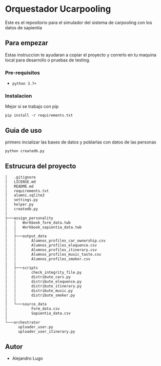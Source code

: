 # Orquestador Ucarpooling

Este es el repositorio para el simulador del sistema de carpooling con los datos de sapientia

## Para empezar

Estas instruccion te ayudaran a copiar el proyecto y correrlo en tu maquina local para desarrollo o pruebas de testing.

### Pre-requisitos

- `python 3.7+`

### Instalacion

Mejor si se trabajo con pip

`pip install -r requirements.txt`

## Guia de uso

primero incializar las bases de datos y poblarlas con datos de las personas

`python createdb.py`

## Estrucura del proyecto
```bash
│   .gitignore
│   LICENSE.md
│   README.md
│   requirements.txt
│   alumni.sqlite3
│   settings.py
│   helper.py
│   createdb.py
│
├───assign_personality
│   │   Workbook_form_data.twb
│   │   Workbook_sapientia_data.twb
│   │
│   ├───output_data
│   │       Alumnos_profiles_car_ownership.csv
│   │       Alumnos_profiles_eloquence.csv
│   │       Alumnos_profiles_itinerary.csv
│   │       Alumnos_profiles_music_taste.csv
│   │       Alumnos_profiles_smoker.csv
│   │
│   ├───scripts
│   │       check_integrity_file.py
│   │       distribute_cars.py
│   │       distribute_eloquence.py
│   │       distribute_itinerary.py
│   │       distribute_music.py
│   │       distribute_smoker.py
│   │
│   └───source_data
│           Form_data.csv
│           Sapientia_data.csv
│
└───orchestrator
      uploader_user.py
      uploader_user_itinerary.py
```


## Autor

- Alejandro Lugo
